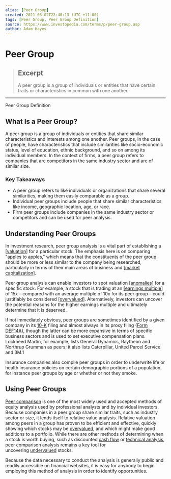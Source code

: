 ```yaml
---
alias: [Peer Group]
created: 2021-03-02T22:40:13 (UTC +11:00)
tags: [Peer Group, Peer Group Definition]
source: https://www.investopedia.com/terms/p/peer-group.asp
author: Adam Hayes
---
```


# Peer Group

> ## Excerpt
> A peer group is a group of individuals or entities that have certain traits or characteristics in common with one another.

---

Peer Group Definition
## What Is a Peer Group?

A peer group is a group of individuals or entities that share similar characteristics and interests among one another. Peer groups, in the case of people, have characteristics that include similarities like socio-economic status, level of education, ethnic background, and so on among its individual members. In the context of firms, a peer group refers to companies that are competitors in the same industry sector and are of similar size.

### Key Takeaways

-   A peer group refers to like individuals or organizations that share several similarities, making them easily comparable as a group.
-   Individual peer groups include people that share similar characteristics like income, geographic location, age, or race.
-   Firm peer groups include companies in the same industry sector or competitors and can be used for peer analysis.

## Understanding Peer Groups

In investment research, peer group analysis is a vital part of establishing a [[valuation]](https://www.investopedia.com/terms/v/valuation.asp) for a particular stock. The emphasis here is on comparing "apples to apples," which means that the constituents of the peer group should be more or less similar to the company being researched, particularly in terms of their main areas of business and [[market capitalization]](https://www.investopedia.com/terms/m/marketcapitalization.asp).

Peer group analysis can enable investors to spot valuation [[anomalies]](https://www.investopedia.com/terms/a/anomaly.asp) for a specific stock. For example, a stock that is trading at an [[earnings multiple]](https://www.investopedia.com/terms/e/earningsmultiplier.asp) of 15x – compared with an average multiple of 10x for its peer group – could justifiably be considered [[overvalued]](https://www.investopedia.com/terms/o/overvalued.asp). Alternatively, investors can uncover the potential reasons for the higher earnings multiple and ultimately determine that it is deserved.

If not immediately obvious, peer groups are sometimes identified by a given company in its [10-K](https://www.investopedia.com/terms/1/10-k.asp) filing and almost always in its proxy filing ([Form DEF14A](https://www.investopedia.com/terms/s/sec-form-def-14a.asp)), though the latter can be more expansive in terms of specific business sectors and is used to set executive compensation plans. Lockheed Martin, for example, lists General Dynamics, Raytheon and Northrup Grumman as peers; it also lists Caterpillar, United Parcel Service and 3M.1

Insurance companies also compile peer groups in order to underwrite life or health insurance policies on certain demographic portions of a population, for instance peer groups by age or whether or not they smoke.

## Using Peer Groups

[Peer comparison](https://www.investopedia.com/terms/p/peer_perform.asp) is one of the most widely used and accepted methods of equity analysis used by professional analysts and by individual investors. Because companies in a peer group share similar traits, such as industry sector or size, it lends itself to relative value analysis. Relative valuation among peers in a group has proven to be efficient and effective, quickly showing which stocks may be [overvalued](https://www.investopedia.com/terms/o/overvalued.asp), and which might make good additions to a portfolio. While there are other methods of determining when a stock is worth buying, such as discounted [cash flow](https://www.investopedia.com/terms/c/cashflow.asp) or [technical analysis](https://www.investopedia.com/terms/t/technicalanalysis.asp), peer comparison analysis remains a key tool for uncovering [undervalued](https://www.investopedia.com/terms/u/undervalued.asp) stocks.

Because the data necessary to conduct the analysis is generally public and readily accessible on financial websites, it is easy for anybody to begin employing this method of analysis in order to identify opportunities.
